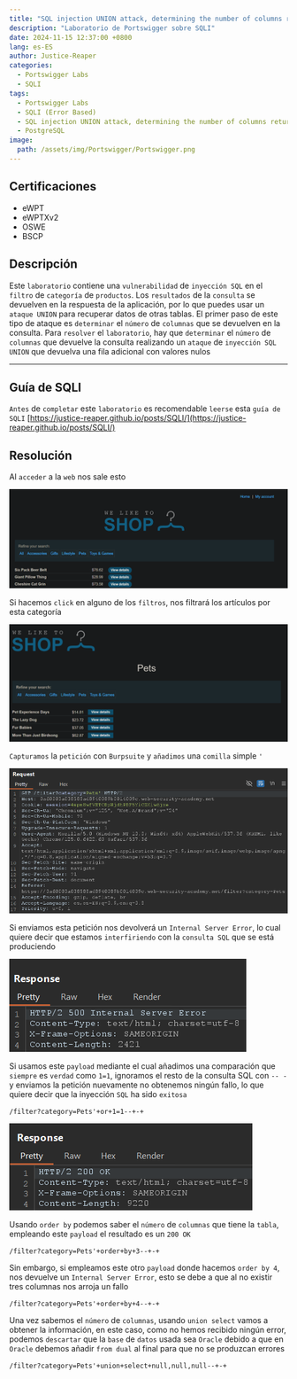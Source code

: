 ```yaml
---
title: "SQL injection UNION attack, determining the number of columns returned by the query"
description: "Laboratorio de Portswigger sobre SQLI"
date: 2024-11-15 12:37:00 +0800
lang: es-ES
author: Justice-Reaper
categories:
  - Portswigger Labs
  - SQLI
tags:
  - Portswigger Labs
  - SQLI (Error Based)
  - SQL injection UNION attack, determining the number of columns returned by the query
  - PostgreSQL
image:
  path: /assets/img/Portswigger/Portswigger.png
---
```


## Certificaciones

- eWPT
- eWPTXv2
- OSWE
- BSCP
  
## Descripción

Este `laboratorio` contiene una `vulnerabilidad` de `inyección SQL` en el `filtro` de `categoría` de `productos`. Los `resultados` de la `consulta` se devuelven en la respuesta de la aplicación, por lo que puedes usar un `ataque UNION` para recuperar datos de otras tablas. El primer paso de este tipo de ataque es `determinar` el `número` de `columnas` que se devuelven en la consulta. Para `resolver` el `laboratorio`, hay que `determinar` el `número` de `columnas` que devuelve la consulta realizando un `ataque` de `inyección SQL UNION` que devuelva una fila adicional con valores nulos

---

## Guía de SQLI

`Antes` de `completar` este `laboratorio` es recomendable `leerse` esta `guía de SQLI` [https://justice-reaper.github.io/posts/SQLI/](https://justice-reaper.github.io/posts/SQLI/)

## Resolución

Al `acceder` a la `web` nos sale esto

![](/assets/img/SQLI-Lab-7/image_1.png)

Si hacemos `click` en alguno de los `filtros`, nos filtrará los artículos por esta categoría

![](/assets/img/SQLI-Lab-7/image_2.png)

`Capturamos` la `petición` con `Burpsuite` y `añadimos` una `comilla` simple `'`

![](/assets/img/SQLI-Lab-7/image_3.png)

Si enviamos esta petición nos devolverá un `Internal Server Error`, lo cual quiere decir que estamos `interfiriendo` con la `consulta SQL` que se está produciendo

![](/assets/img/SQLI-Lab-7/image_4.png)

Si usamos este `payload` mediante el cual añadimos una comparación que `siempre` es `verdad` como `1=1`, ignoramos el resto de la consulta SQL con `-- - ` y enviamos la petición nuevamente no obtenemos ningún fallo, lo que quiere decir que la inyección `SQL` ha sido `exitosa`

```
/filter?category=Pets'+or+1=1--+-+
```

![](/assets/img/SQLI-Lab-7/image_5.png)

Usando `order by` podemos saber el `número` de `columnas` que tiene la `tabla`, empleando este `payload` el resultado es un `200 OK`

```
/filter?category=Pets'+order+by+3--+-+
```

Sin embargo, si empleamos este otro `payload` donde hacemos `order by 4`, nos devuelve un `Internal Server Error`, esto se debe a que al no existir tres columnas nos arroja un fallo

```
/filter?category=Pets'+order+by+4--+-+
```

Una vez sabemos el `número` de `columnas`, usando `union select` vamos a obtener la información, en este caso, como no hemos recibido ningún error, podemos `descartar` que la `base` de `datos` usada sea `Oracle` debido a que en `Oracle` debemos añadir `from dual` al final para que no se produzcan errores

```
/filter?category=Pets'+union+select+null,null,null--+-+
```
